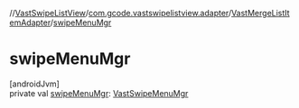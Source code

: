 //[VastSwipeListView](../../../index.md)/[com.gcode.vastswipelistview.adapter](../index.md)/[VastMergeListItemAdapter](index.md)/[swipeMenuMgr](swipe-menu-mgr.md)

# swipeMenuMgr

[androidJvm]\
private val [swipeMenuMgr](swipe-menu-mgr.md): [VastSwipeMenuMgr](../../com.gcode.vastswipelistview/-vast-swipe-menu-mgr/index.md)
